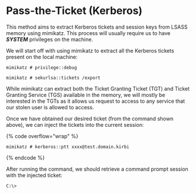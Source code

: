# Pass-the-Ticket (Kerberos)

This method aims to extract Kerberos tickets and session keys from LSASS memory using mimikatz. This process will usually require us to have _**SYSTEM**_ privileges on the machine.

We will start off with using mimikatz to extract all the Kerberos tickets present on the local machine:

```
mimikatz # privilege::debug

mimikatz # sekurlsa::tickets /export
```

While mimikatz can extract both the Ticket Granting Ticket (TGT) and Ticket Granting Service (TGS) available in the memory, we will mostly be interested in the TGTs as it allows us request to access to any service that our stolen user is allowed to access.

Once we have obtained our desired ticket (from the command shown above), we can inject the tickets into the current session:

{% code overflow="wrap" %}
```
mimikatz # kerberos::ptt xxxx@test.domain.kirbi
```
{% endcode %}

After running the command, we should retrieve a command prompt session with the injected ticket:

```
C:\> 
```

